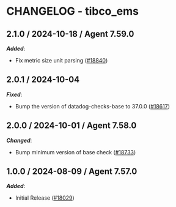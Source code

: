 # CHANGELOG - tibco_ems

<!-- towncrier release notes start -->

## 2.1.0 / 2024-10-18 / Agent 7.59.0

***Added***:

* Fix metric size unit parsing ([#18840](https://github.com/DataDog/integrations-core/pull/18840))

## 2.0.1 / 2024-10-04

***Fixed***:

* Bump the version of datadog-checks-base to 37.0.0 ([#18617](https://github.com/DataDog/integrations-core/pull/18617))

## 2.0.0 / 2024-10-01 / Agent 7.58.0

***Changed***:

* Bump minimum version of base check ([#18733](https://github.com/DataDog/integrations-core/pull/18733))

## 1.0.0 / 2024-08-09 / Agent 7.57.0

***Added***:

* Initial Release ([#18029](https://github.com/DataDog/integrations-core/pull/18029))
